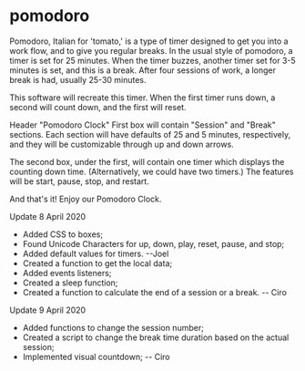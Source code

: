 # pomodoro

Pomodoro, Italian for 'tomato,' is a type of timer designed to get you into a work flow, and to give you regular breaks. In the usual style of pomodoro, a timer is set for 25 minutes. When the timer buzzes, another timer set for 3-5 minutes is set, and this is a break. After four sessions of work, a longer break is had, usually 25-30 minutes.

This software will recreate this timer. When the first timer runs down, a second will count down, and the first will reset.

Header "Pomodoro Clock"
First box will contain "Session" and "Break" sections. Each section will have defaults of 25 and 5 minutes, respectively, and they will be customizable through up and down arrows.

The second box, under the first, will contain one timer which displays the counting down time. (Alternatively, we could have two timers.) The features will be start, pause, stop, and restart.

And that's it!
Enjoy our Pomodoro Clock.



Update 8 April 2020
- Added CSS to boxes;
- Found Unicode Characters for up, down, play, reset, pause, and stop;
- Added default values for timers.
--Joel
- Created a function to get the local data;
- Added events listeners;
- Created a sleep function;
- Created a function to calculate the end of a session or a break.
-- Ciro

Update 9 April 2020
- Added functions to change the session number;
- Created a script to change the break time duration based on the actual session;
- Implemented visual countdown;
-- Ciro
